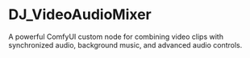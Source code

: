 # DJ_VideoAudioMixer
A powerful ComfyUI custom node for combining video clips with synchronized audio, background music, and advanced audio controls.
